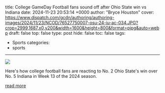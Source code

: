 title: College GameDay Football fans sound off after Ohio State win vs Indiana
date: 2024-11-23 20:53:14 +0000
author: "Bryce Houston"
cover: https://www.dispatch.com/gcdn/authoring/authoring-images/2024/11/23/NCOD/76527750007-osu-24-iu-ac-034.JPG?crop=2999,1687,x0,y200&width=1600&height=800&format=pjpg&auto=webp
draft: false
top: false
type: post
hide: false
toc: false
tags:
  - Sports
categories:
  - sports
---

![](https://www.dispatch.com/gcdn/authoring/authoring-images/2024/11/23/NCOD/76527750007-osu-24-iu-ac-034.JPG?crop=2999,1687,x0,y200&width=1600&height=800&format=pjpg&auto=webp)

Here's how college football fans are reacting to No. 2 Ohio State's win over No. 5 Indiana in Week 13 of the 2024 season.

[read more](https://www.dispatch.com/story/sports/college/football/2024/11/23/ohio-state-indiana-football-game-big-ten-college-gameday/76223411007/)
